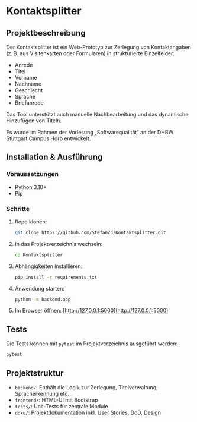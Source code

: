 # Kontaktsplitter

## Projektbeschreibung

Der Kontaktsplitter ist ein Web-Prototyp zur Zerlegung von Kontaktangaben (z. B. aus Visitenkarten oder Formularen) in strukturierte Einzelfelder:
- Anrede
- Titel
- Vorname
- Nachname
- Geschlecht
- Sprache
- Briefanrede

Das Tool unterstützt auch manuelle Nachbearbeitung und das dynamische Hinzufügen von Titeln.

Es wurde im Rahmen der Vorlesung „Softwarequalität“ an der DHBW Stuttgart Campus Horb entwickelt.

## Installation & Ausführung

### Voraussetzungen
- Python 3.10+
- Pip

### Schritte
1. Repo klonen:
   ```bash
   git clone https://github.com/StefanZ3/Kontaktsplitter.git
   ```

2. In das Projektverzeichnis wechseln:
   ```bash
   cd Kontaktsplitter
   ```

3. Abhängigkeiten installieren:
   ```bash
   pip install -r requirements.txt
   ```

3. Anwendung starten:
   ```bash
   python -m backend.app
   ```

4. Im Browser öffnen:
   [http://127.0.0.1:5000](http://127.0.0.1:5000)


## Tests

Die Tests können mit `pytest` im Projektverzeichnis ausgeführt werden:
```bash
pytest
```

## Projektstruktur

- `backend/`: Enthält die Logik zur Zerlegung, Titelverwaltung, Spracherkennung etc.
- `frontend/`: HTML-UI mit Bootstrap
- `tests/`: Unit-Tests für zentrale Module
- `doku/`: Projektdokumentation inkl. User Stories, DoD, Design
